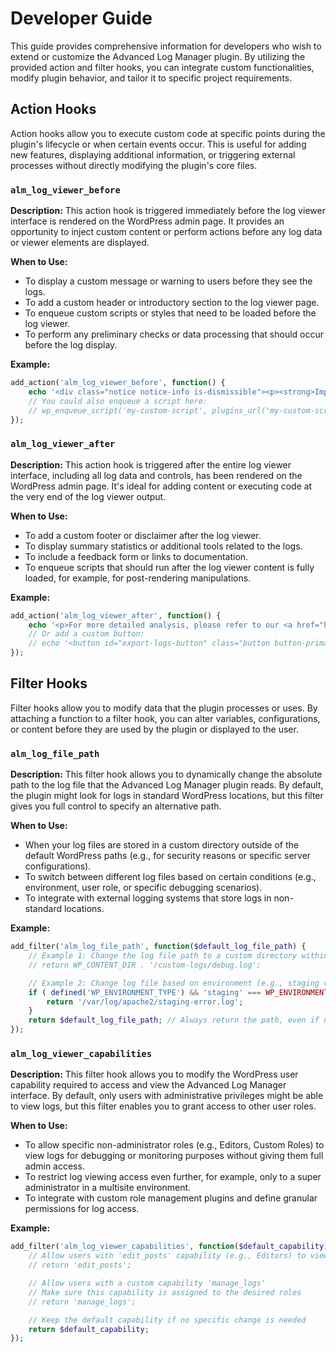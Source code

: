 # Developer Guide

This guide provides comprehensive information for developers who wish to extend or customize the Advanced Log Manager plugin. By utilizing the provided action and filter hooks, you can integrate custom functionalities, modify plugin behavior, and tailor it to specific project requirements.

## Action Hooks

Action hooks allow you to execute custom code at specific points during the plugin's lifecycle or when certain events occur. This is useful for adding new features, displaying additional information, or triggering external processes without directly modifying the plugin's core files.

### `alm_log_viewer_before`

**Description:** This action hook is triggered immediately before the log viewer interface is rendered on the WordPress admin page. It provides an opportunity to inject custom content or perform actions before any log data or viewer elements are displayed.

**When to Use:**
*   To display a custom message or warning to users before they see the logs.
*   To add a custom header or introductory section to the log viewer page.
*   To enqueue custom scripts or styles that need to be loaded before the log viewer.
*   To perform any preliminary checks or data processing that should occur before the log display.

**Example:**

```php
add_action('alm_log_viewer_before', function() {
    echo '<div class="notice notice-info is-dismissible"><p><strong>Important:</strong> Review logs carefully for critical issues.</p></div>';
    // You could also enqueue a script here:
    // wp_enqueue_script('my-custom-script', plugins_url('my-custom-script.js', __FILE__), array('jquery'), '1.0', true);
});
```

### `alm_log_viewer_after`

**Description:** This action hook is triggered after the entire log viewer interface, including all log data and controls, has been rendered on the WordPress admin page. It's ideal for adding content or executing code at the very end of the log viewer output.

**When to Use:**
*   To add a custom footer or disclaimer after the log viewer.
*   To display summary statistics or additional tools related to the logs.
*   To include a feedback form or links to documentation.
*   To enqueue scripts that should run after the log viewer content is fully loaded, for example, for post-rendering manipulations.

**Example:**

```php
add_action('alm_log_viewer_after', function() {
    echo '<p>For more detailed analysis, please refer to our <a href="https://example.com/docs/log-analysis" target="_blank">Log Analysis Guide</a>.</p>';
    // Or add a custom button:
    // echo '<button id="export-logs-button" class="button button-primary">Export All Logs</button>';
});
```

## Filter Hooks

Filter hooks allow you to modify data that the plugin processes or uses. By attaching a function to a filter hook, you can alter variables, configurations, or content before they are used by the plugin or displayed to the user.

### `alm_log_file_path`

**Description:** This filter hook allows you to dynamically change the absolute path to the log file that the Advanced Log Manager plugin reads. By default, the plugin might look for logs in standard WordPress locations, but this filter gives you full control to specify an alternative path.

**When to Use:**
*   When your log files are stored in a custom directory outside of the default WordPress paths (e.g., for security reasons or specific server configurations).
*   To switch between different log files based on certain conditions (e.g., environment, user role, or specific debugging scenarios).
*   To integrate with external logging systems that store logs in non-standard locations.

**Example:**

```php
add_filter('alm_log_file_path', function($default_log_file_path) {
    // Example 1: Change the log file path to a custom directory within WP_CONTENT_DIR
    // return WP_CONTENT_DIR . '/custom-logs/debug.log';

    // Example 2: Change log file based on environment (e.g., staging vs. production)
    if ( defined('WP_ENVIRONMENT_TYPE') && 'staging' === WP_ENVIRONMENT_TYPE ) {
        return '/var/log/apache2/staging-error.log';
    }
    return $default_log_file_path; // Always return the path, even if not modified
});
```

### `alm_log_viewer_capabilities`

**Description:** This filter hook allows you to modify the WordPress user capability required to access and view the Advanced Log Manager interface. By default, only users with administrative privileges might be able to view logs, but this filter enables you to grant access to other user roles.

**When to Use:**
*   To allow specific non-administrator roles (e.g., Editors, Custom Roles) to view logs for debugging or monitoring purposes without giving them full admin access.
*   To restrict log viewing access even further, for example, only to a super administrator in a multisite environment.
*   To integrate with custom role management plugins and define granular permissions for log access.

**Example:**

```php
add_filter('alm_log_viewer_capabilities', function($default_capability) {
    // Allow users with 'edit_posts' capability (e.g., Editors) to view the log viewer
    // return 'edit_posts';

    // Allow users with a custom capability 'manage_logs'
    // Make sure this capability is assigned to the desired roles
    // return 'manage_logs';

    // Keep the default capability if no specific change is needed
    return $default_capability;
});
```